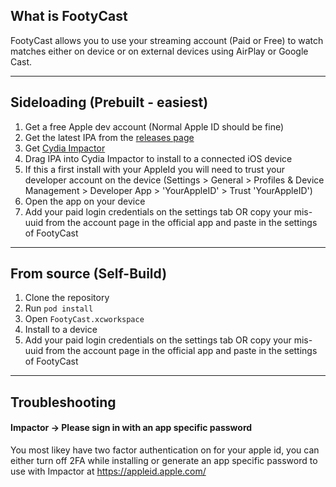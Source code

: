 ## What is FootyCast

FootyCast allows you to use your streaming account (Paid or Free) to watch matches either on device or on external devices using AirPlay or Google Cast.

---

## Sideloading (Prebuilt - easiest)

1. Get a free Apple dev account (Normal Apple ID should be fine)
2. Get the latest IPA from the [releases page](https://github.com/evanrobertson/FootyCast/releases/latest)
3. Get [Cydia Impactor](http://www.cydiaimpactor.com)
4. Drag IPA into Cydia Impactor to install to a connected iOS device
5. If this a first install with your AppleId you will need to trust your developer account on the device (Settings > General > Profiles & Device Management > Developer App > 'YourAppleID' > Trust 'YourAppleID')
6. Open the app on your device
7. Add your paid login credentials on the settings tab OR copy your mis-uuid from the account page in the official app and paste in the settings of FootyCast

---

## From source (Self-Build)

1. Clone the repository
2. Run `pod install`
3. Open `FootyCast.xcworkspace`
4. Install to a device
5. Add your paid login credentials on the settings tab OR copy your mis-uuid from the account page in the official app and paste in the settings of FootyCast

---

## Troubleshooting

#### Impactor -> Please sign in with an app specific password
You most likey have two factor authentication on for your apple id, you can either turn off 2FA while installing or generate an app specific password to use with Impactor at https://appleid.apple.com/
